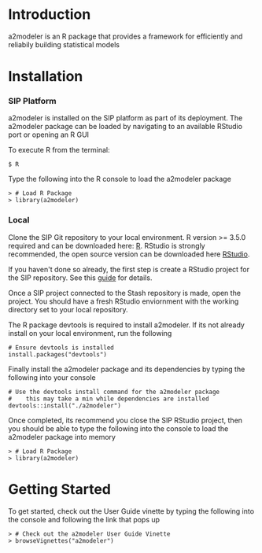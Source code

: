 # Introduction

a2modeler is an R package that provides a framework for efficiently and reliabily building statistical models

# Installation

### SIP Platform

a2modeler is installed on the SIP platform as part of its deployment. The a2modeler package can be loaded by navigating to an available RStudio port or opening an R GUI

To execute R from the terminal:
```
$ R
```

Type the following into the R console to load the a2modeler package

```
> # Load R Package
> library(a2modeler)
```


### Local

Clone the SIP Git repository to your local environment. R version >= 3.5.0 required and can be downloaded here: [R](https://www.r-project.org/). RStudio is strongly recommended, the open source version can be downloaded here [RStudio](https://www.rstudio.com/products/rstudio/download/). 

If you haven't done so already, the first step is create a RStudio project for the SIP repository. See this [guide](https://support.rstudio.com/hc/en-us/articles/200532077-Version-Control-with-Git-and-SVN) for details.

Once a SIP project connected to the Stash repository is made, open the project. You should have a fresh RStudio enviornment with the working directory set to your local repository. 

The R package devtools is required to install a2modeler. If its not already install on your local environment, run the following

```
# Ensure devtools is installed 
install.packages("devtools")
```

Finally install the a2modeler package and its dependencies by typing the following into your console

```
# Use the devtools install command for the a2modeler package
#    this may take a min while dependencies are installed
devtools::install("./a2modeler")
```

Once completed, its recommend you close the SIP RStudio project, then you should be able to type the following into the console to load the a2modeler package into memory

```
> # Load R Package
> library(a2modeler)
```


# Getting Started

To get started, check out the User Guide vinette by typing the following into the console and following the link that pops up

```
> # Check out the a2modeler User Guide Vinette
> browseVignettes("a2modeler")
```
